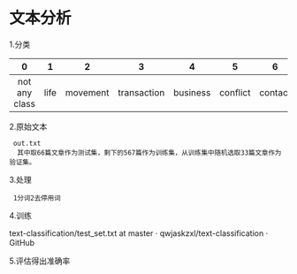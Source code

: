 # 文本分析

1.分类

|0|1|2|3|4|5|6|7|8|
|:-:|:-:|:-:|:-:|:-:|:-:|:-:|:-:|:-:|
|not any class|life|movement|transaction|business|conflict|contact|personnel|justice|

2.原始文本

     out.txt  
      其中取66篇文章作为测试集，剩下的567篇作为训练集，从训练集中随机选取33篇文章作为验证集。

3.处理

     1分词2去停用词
  
4.训练

text-classification/test_set.txt at master · qwjaskzxl/text-classification · GitHub

5.评估得出准确率
